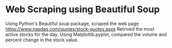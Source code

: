 # Web Scraping using Beautiful Soup 

Using Python's Beautiful soup package, scraped the web page https://www.nasdaq.com/quotes/stock-quotes.aspx
Retrived the most active stocks for the day. Using Matplotlib.pyplot, compared the volume and percent change in the stock value.
